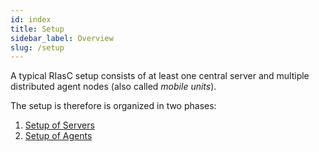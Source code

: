 ```yaml
---
id: index
title: Setup
sidebar_label: Overview
slug: /setup
---
```


A typical RIasC setup consists of at least one central server and multiple distributed agent nodes (also called _mobile units_).

The setup is therefore is organized in two phases:

1. [Setup of Servers](./server.md)
2. [Setup of Agents](./agent.md)
